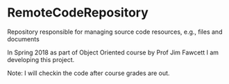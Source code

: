 # RemoteCodeRepository
Repository responsible for managing source code resources, e.g., files and documents

In Spring 2018 as part of Object Oriented course by Prof Jim Fawcett I am developing this project.

Note: I will checkin the code after course grades are out.